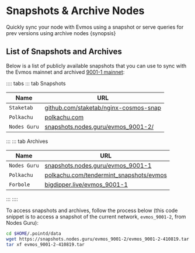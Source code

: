 <!--
order: 6
-->

# Snapshots & Archive Nodes

Quickly sync your node with Evmos using a snapshot or serve queries for prev versions using archive nodes {synopsis}

## List of Snapshots and Archives

Below is a list of publicly available snapshots that you can use to sync with the Evmos mainnet and
archived [9001-1 mainnet](https://github.com/tharsis/mainnet/tree/main/evmos_9001-1):

<!-- markdown-link-check-disable -->
:::: tabs
::: tab Snapshots

| Name        | URL                                                                     |
| -------------|------------------------------------------------------------------------ |
| `Staketab`   | [github.com/staketab/nginx-cosmos-snap](https://github.com/staketab/nginx-cosmos-snap/blob/main/docs/evmos.md) |
| `Polkachu`   | [polkachu.com](https://www.polkachu.com/tendermint_snapshots/evmos)                   |
| `Nodes Guru` | [snapshots.nodes.guru/evmos_9001-2/](snapshots.nodes.guru/evmos_9001-2/)                   |
:::
::: tab Archives
<!-- markdown-link-check-disable -->

| Name           | URL                                                                             |
| ---------------|---------------------------------------------------------------------------------|
| `Nodes Guru`   | [snapshots.nodes.guru/evmos_9001-1](https://snapshots.nodes.guru/evmos_9001-1/)                                    |
| `Polkachu`     | [polkachu.com/tendermint_snapshots/evmos](https://www.polkachu.com/tendermint_snapshots/evmos)                           |
| `Forbole`      | [bigdipper.live/evmos_9001-1](https://s3.bigdipper.live.eu-central-1.linodeobjects.com/evmos_9001-1.tar.lz4) |
:::
::::

To access snapshots and archives, follow the process below (this code snippet is to access a snapshot of the current network, `evmos_9001-2`, from Nodes Guru):

```bash
cd $HOME/.pointd/data
wget https://snapshots.nodes.guru/evmos_9001-2/evmos_9001-2-410819.tar
tar xf evmos_9001-2-410819.tar
```
